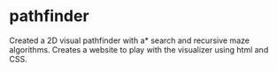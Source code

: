 # pathfinder
Created a 2D visual pathfinder with a* search and recursive maze algorithms. Creates a website to play with the visualizer using html and CSS.
